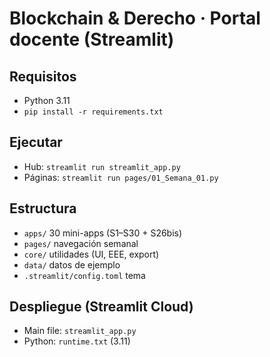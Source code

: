 # Blockchain & Derecho · Portal docente (Streamlit)
## Requisitos
- Python 3.11
- `pip install -r requirements.txt`

## Ejecutar
- Hub: `streamlit run streamlit_app.py`
- Páginas: `streamlit run pages/01_Semana_01.py`

## Estructura
- `apps/` 30 mini-apps (S1–S30 + S26bis)
- `pages/` navegación semanal
- `core/` utilidades (UI, EEE, export)
- `data/` datos de ejemplo
- `.streamlit/config.toml` tema

## Despliegue (Streamlit Cloud)
- Main file: `streamlit_app.py`
- Python: `runtime.txt` (3.11)
